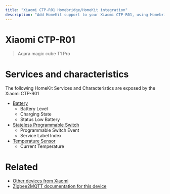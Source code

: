 ```yaml
---
title: "Xiaomi CTP-R01 Homebridge/HomeKit integration"
description: "Add HomeKit support to your Xiaomi CTP-R01, using Homebridge, Zigbee2MQTT and homebridge-z2m."
---
```

<!---
This file has been GENERATED using src/docgen/docgen.ts
DO NOT EDIT THIS FILE MANUALLY!
-->
# Xiaomi CTP-R01
> Aqara magic cube T1 Pro


# Services and characteristics
The following HomeKit Services and Characteristics are exposed by
the Xiaomi CTP-R01

* [Battery](../../battery.md)
  * Battery Level
  * Charging State
  * Status Low Battery
* [Stateless Programmable Switch](../../action.md)
  * Programmable Switch Event
  * Service Label Index
* [Temperature Sensor](../../sensors.md)
  * Current Temperature


# Related
* [Other devices from Xiaomi](../index.md#xiaomi)
* [Zigbee2MQTT documentation for this device](https://www.zigbee2mqtt.io/devices/CTP-R01.html)
